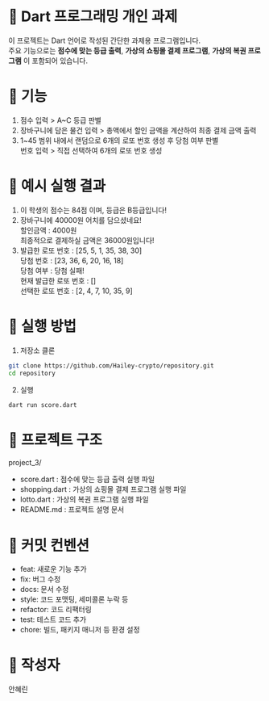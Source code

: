 

# 🎯 Dart 프로그래밍 개인 과제

이 프로젝트는 Dart 언어로 작성된 간단한 과제용 프로그램입니다.  
주요 기능으로는 **점수에 맞는 등급 출력**, **가상의 쇼핑몰 결제 프로그램**, **가상의 복권 프로그램** 이 포함되어 있습니다.


# 📌 기능

1. 점수 입력 > A~C 등급 판별
2. 장바구니에 담은 물건 입력 > 총액에서 할인 금액을 계산하여 최종 결제 금액 출력
3. 1~45 범위 내에서 랜덤으로 6개의 로또 번호 생성 후 당첨 여부 판별<br />
   번호 입력 > 직접 선택하여 6개의 로또 번호 생성


# 📖 예시 실행 결과

1. 이 학생의 점수는 84점 이며, 등급은 B등급입니다!
2. 장바구니에 40000원 어치를 담으셨네요!<br />
   할인금액 : 4000원<br />
   최종적으로 결제하실 금액은 36000원입니다!
3. 발급한 로또 번호 : [25, 5, 1, 35, 38, 30]<br />
   당첨 번호 : [23, 36, 6, 20, 16, 18]<br />
   당첨 여부 : 당첨 실패!<br />
   현재 발급한 로또 번호 : []<br />
   선택한 로또 번호 : [2, 4, 7, 10, 35, 9]


# 🚀 실행 방법

1. 저장소 클론
```bash
git clone https://github.com/Hailey-crypto/repository.git
cd repository
```
2. 실행
```bash
dart run score.dart
```


# 📂 프로젝트 구조

project_3/
- score.dart : 점수에 맞는 등급 출력 실행 파일
- shopping.dart : 가상의 쇼핑몰 결제 프로그램 실행 파일
- lotto.dart : 가상의 복권 프로그램 실행 파일
- README.md : 프로젝트 설명 문서


# 📝 커밋 컨벤션

- feat: 새로운 기능 추가
- fix: 버그 수정
- docs: 문서 수정
- style: 코드 포맷팅, 세미콜론 누락 등
- refactor: 코드 리팩터링
- test: 테스트 코드 추가
- chore: 빌드, 패키지 매니저 등 환경 설정


# 👤 작성자

안혜린